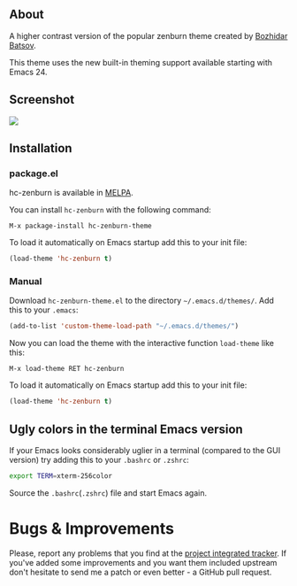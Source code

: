 ## About

A higher contrast version of the popular zenburn theme created by [Bozhidar Batsov](https://github.com/bbatsov/zenburn-emacs).

This theme uses the new built-in theming support available starting
with Emacs 24.

## Screenshot

![](https://github.com/edran/hc-zenburn-emacs/blob/master/screenshot.jpeg)

## Installation

### package.el

hc-zenburn is available in [MELPA](http://melpa.org/).

You can install `hc-zenburn` with the following command:

`M-x package-install hc-zenburn-theme`

To load it automatically on Emacs startup add this to your init file:

```lisp
(load-theme 'hc-zenburn t)
```

### Manual

Download `hc-zenburn-theme.el` to the directory `~/.emacs.d/themes/`. Add this to your
`.emacs`:

```lisp
(add-to-list 'custom-theme-load-path "~/.emacs.d/themes/")
```

Now you can load the theme with the interactive function `load-theme` like this:

`M-x load-theme RET hc-zenburn`

To load it automatically on Emacs startup add this to your init file:

```lisp
(load-theme 'hc-zenburn t)
```

## Ugly colors in the terminal Emacs version

If your Emacs looks considerably uglier in a terminal (compared to the
GUI version) try adding this to your `.bashrc` or `.zshrc`:

```bash
export TERM=xterm-256color
```

Source the `.bashrc`(`.zshrc`) file and start Emacs again.

# Bugs & Improvements

Please, report any problems that you find at the
[project integrated tracker](https://github.com/edran/hc-zenburn-emacs/issues).
If you've added some improvements and you want them included upstream
don't hesitate to send me a patch or even better - a GitHub pull
request.
